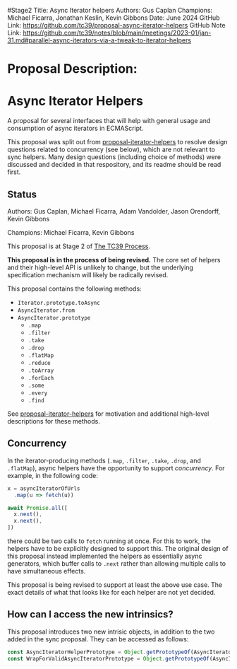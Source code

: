 #Stage2
Title: Async Iterator helpers
Authors: Gus Caplan
Champions: Michael Ficarra, Jonathan Keslin, Kevin Gibbons
Date: June 2024
GitHub Link: https://github.com/tc39/proposal-async-iterator-helpers
GitHub Note Link: https://github.com/tc39/notes/blob/main/meetings/2023-01/jan-31.md#parallel-async-iterators-via-a-tweak-to-iterator-helpers

# Proposal Description:
# Async Iterator Helpers

A proposal for several interfaces that will help with general usage and
consumption of async iterators in ECMAScript.

This proposal was split out from [proposal-iterator-helpers](https://github.com/tc39/proposal-iterator-helpers) to resolve design questions related to concurrency (see below), which are not relevant to sync helpers. Many design questions (including choice of methods) were discussed and decided in that respository, and its readme should be read first.

## Status

Authors: Gus Caplan, Michael Ficarra, Adam Vandolder, Jason Orendorff, Kevin Gibbons

Champions: Michael Ficarra, Kevin Gibbons

This proposal is at Stage 2 of [The TC39 Process](https://tc39.es/process-document/).

**This proposal is in the process of being revised.** The core set of helpers and their high-level API is unlikely to change, but the underlying specification mechanism will likely be radically revised.

This proposal contains the following methods:

- `Iterator.prototype.toAsync`
- `AsyncIterator.from`
- `AsyncIterator.prototype`
  - `.map`
  - `.filter`
  - `.take`
  - `.drop`
  - `.flatMap`
  - `.reduce`
  - `.toArray`
  - `.forEach`
  - `.some`
  - `.every`
  - `.find`

See [proposal-iterator-helpers](https://github.com/tc39/proposal-iterator-helpers) for motivation and additional high-level descriptions for these methods.

## Concurrency

In the iterator-producing methods (`.map`, `.filter`, `.take`, `.drop`, and `.flatMap`), async helpers have the opportunity to support _concurrency_. For example, in the following code:

```js
x = asyncIteratorOfUrls
  .map(u => fetch(u))

await Promise.all([
  x.next(),
  x.next(),
])
```

there could be two calls to `fetch` running at once. For this to work, the helpers have to be explicitly designed to support this. The original design of this proposal instead implemented the helpers as essentially async generators, which buffer calls to `.next` rather than allowing multiple calls to have simultaneous effects.

This proposal is being revised to support at least the above use case. The exact details of what that looks like for each helper are not yet decided.

## How can I access the new intrinsics?

This proposal introduces two new intrisic objects, in addition to the two added in the sync proposal. They can be accessed as follows:

```js
const AsyncIteratorHelperPrototype = Object.getPrototypeOf(AsyncIterator.from([]).take(0));
const WrapForValidAsyncIteratorPrototype = Object.getPrototypeOf(AsyncIterator.from({ async next(){} }));
```
